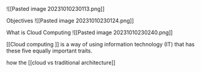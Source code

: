 ![[Pasted image 20231010230113.png]]

Objectives
![[Pasted image 20231010230124.png]]

What is Cloud Computing
![[Pasted image 20231010230240.png]]

[[Cloud computing ]] 
is a way of using information technology (IT) that has these five equally important traits.


how the [[cloud vs traditional architecture]]